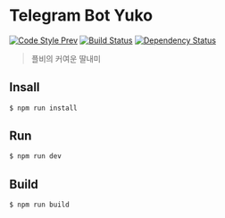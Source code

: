# Telegram Bot Yuko

[![Code Style Prev](https://img.shields.io/badge/code%20style-prev-32c8fc.svg)](https://github.com/preco21/eslint-config-prev)
[![Build Status](https://travis-ci.org/preco21/telegram-bot-yuko.svg?branch=master)](https://travis-ci.org/preco21/telegram-bot-yuko)
[![Dependency Status](https://dependencyci.com/github/preco21/telegram-bot-yuko/badge)](https://dependencyci.com/github/preco21/telegram-bot-yuko)

> 플비의 커여운 딸내미

## Insall

```bash
$ npm run install
```

## Run

```bash
$ npm run dev
```

## Build

```bash
$ npm run build
```
